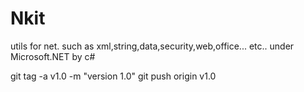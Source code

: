 # Nkit
utils for net. such as xml,string,data,security,web,office... etc.. under Microsoft.NET by c#

git tag -a v1.0 -m "version 1.0"
git push origin v1.0
